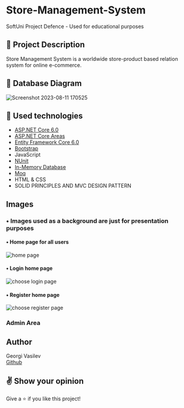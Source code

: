 # Store-Management-System
SoftUni Project Defence - Used for educational purposes


## :pencil: Project Description
Store Management System is a worldwide store-product based relation system for online e-commerce.


## :floppy_disk: Database Diagram

![Screenshot 2023-08-11 170525](https://github.com/GeorgiVasilevv/Store-Management-System/assets/114688961/9404add7-9e25-4b16-9632-b2e12fc0eca9)








## :hammer: Used technologies
* [ASP.NET Core 6.0](https://dotnet.microsoft.com/en-us/download/dotnet/6.0)
* [ASP.NET Core Areas](https://learn.microsoft.com/en-us/aspnet/core/mvc/controllers/areas?view=aspnetcore-6.0)
* [Entity Framework Core 6.0](https://learn.microsoft.com/en-us/ef/core/)
* [Bootstrap](https://github.com/twbs/bootstrap)
* JavaScript
* [NUnit](https://github.com/nunit/nunit)
* [In-Memory Database](https://learn.microsoft.com/en-us/sql/relational-databases/in-memory-database?view=sql-server-ver16)
* [Moq](https://github.com/moq/moq4)
* HTML & CSS
* SOLID  PRINCIPLES AND MVC DESIGN PATTERN

## Images

### • Images used as a background are just for presentation purposes

#### • Home page for all users
![home page](https://user-images.githubusercontent.com/54979873/212572043-f803b4e5-1f4c-4846-8336-d33d1c26e19e.png)

#### • Login home page
![choose login page](https://user-images.githubusercontent.com/54979873/212572181-81ded331-c180-49dd-8822-4616ee7cdd41.png)

#### • Register home page
![choose register page](https://user-images.githubusercontent.com/54979873/212572189-215940a7-1234-45b1-9194-12dba73da092.png)

### Admin Area


## Author
Georgi Vasilev
<br />
[Github](https://github.com/GeorgiVasilevv)


## :v: Show your opinion
Give a :star: if you like this project!

